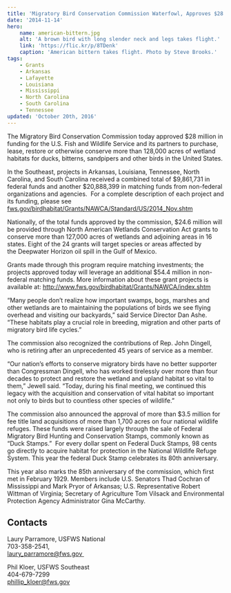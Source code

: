 ```yaml
---
title: 'Migratory Bird Conservation Commission Waterfowl, Approves $28 Million to Conserve Shorebirds and Other Species in 16 States'
date: '2014-11-14'
hero:
    name: american-bittern.jpg
    alt: 'A brown bird with long slender neck and legs takes flight.'
    link: 'https://flic.kr/p/8TDenk'
    caption: 'American bittern takes flight. Photo by Steve Brooks.'
tags:
    - Grants
    - Arkansas
    - Lafayette
    - Louisiana
    - Mississippi
    - North Carolina
    - South Carolina
    - Tennessee
updated: 'October 20th, 2016'
---
```


The Migratory Bird Conservation Commission today approved $28 million in funding for the U.S. Fish and Wildlife Service and its partners to purchase, lease, restore or otherwise conserve more than 128,000 acres of wetland habitats for ducks, bitterns, sandpipers and other birds in the United States.

In the Southeast, projects in Arkansas, Louisiana, Tennessee, North Carolina, and South Carolina received a combined total of $9,861,731 in federal funds and another $20,888,399 in matching funds from non-federal organizations and agencies.  For a complete description of each project and its funding, please see [fws.gov/birdhabitat/Grants/NAWCA/Standard/US/2014_Nov.shtm](http://www.fws.gov/birdhabitat/Grants/NAWCA/Standard/US/2014_Nov.shtm)

Nationally, of the total funds approved by the commission, $24.6 million will be provided through North American Wetlands Conservation Act grants to conserve more than 127,000 acres of wetlands and adjoining areas in 16 states. Eight of the 24 grants will target species or areas affected by the Deepwater Horizon oil spill in the Gulf of Mexico.

Grants made through this program require matching investments; the projects approved today will leverage an additional $54.4 million in non-federal matching funds. More information about these grant projects is available at: http://www.fws.gov/birdhabitat/Grants/NAWCA/index.shtm

“Many people don’t realize how important swamps, bogs, marshes and other wetlands are to maintaining the populations of birds we see flying overhead and visiting our backyards,” said Service Director Dan Ashe. “These habitats play a crucial role in breeding, migration and other parts of migratory bird life cycles.”

The commission also recognized the contributions of Rep. John Dingell, who is retiring after an unprecedented 45 years of service as a member.  

“Our nation’s efforts to conserve migratory birds have no better supporter than Congressman Dingell, who has worked tirelessly over more than four decades to protect and restore the wetland and upland habitat so vital to them,” Jewell said. “Today, during his final meeting, we continued this legacy with the acquisition and conservation of vital habitat so important not only to birds but to countless other species of wildlife.”  

The commission also announced the approval of more than $3.5 million for fee title land acquisitions of more than 1,700 acres on four national wildlife refuges. These funds were raised largely through the sale of Federal Migratory Bird Hunting and Conservation Stamps, commonly known as “Duck Stamps.”  For every dollar spent on Federal Duck Stamps, 98 cents go directly to acquire habitat for protection in the National Wildlife Refuge System. This year the federal Duck Stamp celebrates its 80th anniversary.

This year also marks the 85th anniversary of the commission, which first met in February 1929. Members include U.S. Senators Thad Cochran of Mississippi and Mark Pryor of Arkansas; U.S. Representative Robert Wittman of Virginia; Secretary of Agriculture Tom Vilsack and Environmental Protection Agency Administrator Gina McCarthy.

## Contacts

Laury Parramore, USFWS National  
703-358-2541,  
[laury_parramore@fws.gov ](mailto:laury_parramore@fws.gov)

Phil Kloer, USFWS Southeast    
404-679-7299  
[phillip_kloer@fws.gov](mailto:phillip_kloer@fws.gov) 
